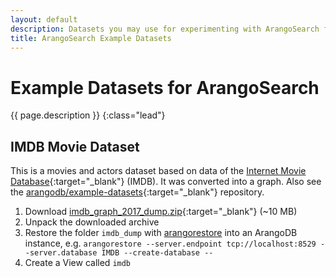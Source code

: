 ```yaml
---
layout: default
description: Datasets you may use for experimenting with ArangoSearch features
title: ArangoSearch Example Datasets
---
```

# Example Datasets for ArangoSearch

{{ page.description }}
{:class="lead"}

## IMDB Movie Dataset

This is a movies and actors dataset based on data of the
[Internet Movie Database](https://www.imdb.com/){:target="_blank"} (IMDB).
It was converted into a graph. Also see the
[arangodb/example-datasets](https://github.com/arangodb/example-datasets/tree/master/Graphs/IMDB){:target="_blank"}
repository.

1. Download [imdb_graph_2017_dump.zip](https://github.com/arangodb/example-datasets/releases/download/imdb-graph-2017/imdb_graph_2017_dump.zip){:target="_blank"}
   (~10 MB)
2. Unpack the downloaded archive
3. Restore the folder `imdb_dump` with [arangorestore](programs-arangorestore.html)
   into an ArangoDB instance, e.g.
   `arangorestore --server.endpoint tcp://localhost:8529 --server.database IMDB --create-database --`
4. Create a View called `imdb`

